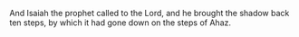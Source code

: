 And Isaiah the prophet called to the Lord, and he brought the shadow back ten steps, by which it had gone down on the steps of Ahaz.
